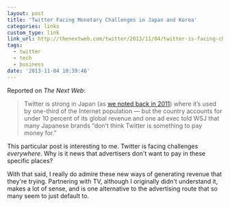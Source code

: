 ```yaml
---
layout: post
title: 'Twitter Facing Monetary Challenges in Japan and Korea'
categories: links
custom_type: link
link_url: http://thenextweb.com/twitter/2013/11/04/twitter-is-facing-challenges-making-money-in-japan-and-korea
tags:
  - twitter
  - tech
  - business
date: '2013-11-04 10:39:46'
---
```

Reported on *The Next Web*:

>Twitter is strong in Japan (as [we noted back in 2011](http://thenextweb.com/socialmedia/2011/02/02/why-twitter-outguns-facebook-in-japan/)) where it’s used by one-third of the Internet population — but the country accounts for under 10 percent of its global revenue and one ad exec told WSJ that many Japanese brands “don’t think Twitter is something to pay money for.”

This particular post is interesting to me. Twitter is facing challenges *everywhere*. Why is it news that advertisers don't want to pay in these specific places?

With that said, I really do admire these new ways of generating revenue that they're trying. Partnering with TV, although I originally didn't understand it, makes a lot of sense, and is one alternative to the advertising route that so many seem to just default to.
